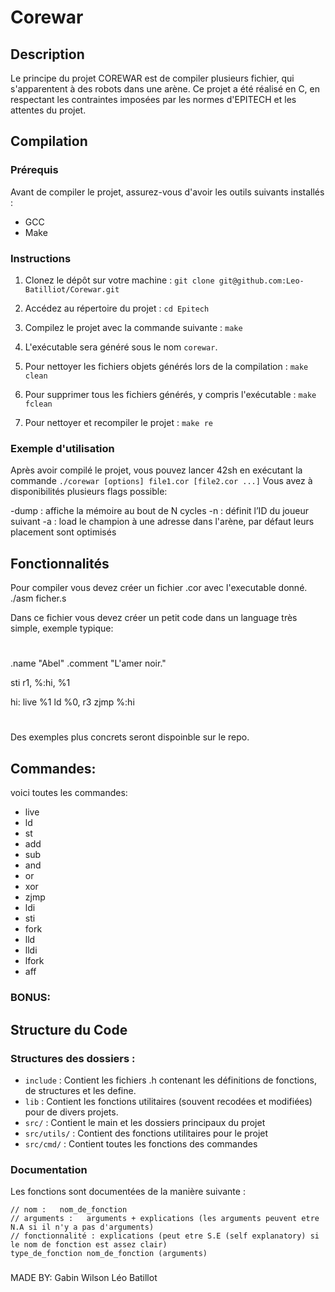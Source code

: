 # Corewar

## Description
Le principe du projet COREWAR est de compiler plusieurs fichier, qui s'apparentent à des robots dans une arène.
Ce projet a été réalisé en C, en respectant les contraintes imposées par les normes d'EPITECH et les attentes du projet.  

## Compilation

### Prérequis
Avant de compiler le projet, assurez-vous d'avoir les outils suivants installés :
- GCC
- Make

### Instructions
1. Clonez le dépôt sur votre machine :
   `git clone git@github.com:Leo-Batilliot/Corewar.git`

2. Accédez au répertoire du projet :
   `cd Epitech`

3. Compilez le projet avec la commande suivante :
   `make`

4. L'exécutable sera généré sous le nom `corewar`.

5. Pour nettoyer les fichiers objets générés lors de la compilation :
   `make clean`

6. Pour supprimer tous les fichiers générés, y compris l'exécutable :
   `make fclean`

7. Pour nettoyer et recompiler le projet :
   `make re`

### Exemple d'utilisation

Après avoir compilé le projet, vous pouvez lancer 42sh en exécutant la commande `./corewar [options] file1.cor [file2.cor ...]`
Vous avez à disponibilités plusieurs flags possible:

-dump : affiche la mémoire au bout de N cycles
-n : définit l’ID du joueur suivant
-a : load le champion à une adresse dans l'arène, par défaut leurs placement sont optimisés

## Fonctionnalités

Pour compiler vous devez créer un fichier .cor avec l'executable donné.
./asm ficher.s

Dans ce fichier vous devez créer un petit code dans un language très simple, exemple typique:

#
.name "Abel"
.comment "L'amer noir."

sti r1, %:hi, %1

hi:	live %1
	ld %0, r3
	zjmp %:hi
#

Des exemples plus concrets seront dispoinble sur le repo.

## Commandes:
voici toutes les commandes:

- live
- ld
- st
- add
- sub
- and
- or
- xor
- zjmp
- ldi
- sti
- fork
- lld
- lldi
- lfork
- aff

### BONUS:

## Structure du Code

### Structures des dossiers :

- `include` :  Contient les fichiers .h contenant les définitions de fonctions, de structures et les define.  
- `lib` : Contient les fonctions utilitaires (souvent recodées et modifiées) pour de divers projets.  
- `src/` : Contient le main et les dossiers principaux du projet
- `src/utils/` : Contient des fonctions utilitaires pour le projet
- `src/cmd/` : Contient toutes les fonctions des commandes

### Documentation

Les fonctions sont documentées de la manière suivante :
```
// nom :   nom_de_fonction
// arguments :   arguments + explications (les arguments peuvent etre N.A si il n'y a pas d'arguments)
// fonctionnalité : explications (peut etre S.E (self explanatory) si le nom de fonction est assez clair)
type_de_fonction nom_de_fonction (arguments)
```


###
MADE BY:
Gabin Wilson
Léo Batillot
